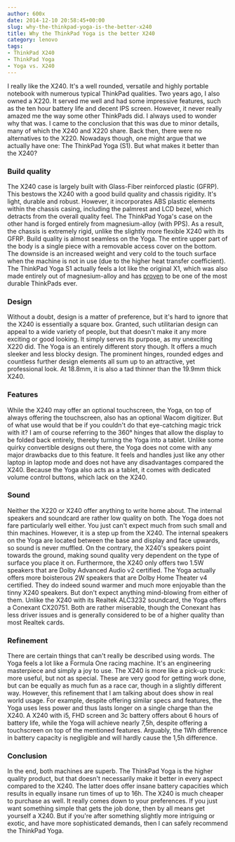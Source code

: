 ```yaml
---
author: 600x
date: 2014-12-10 20:58:45+00:00
slug: why-the-thinkpad-yoga-is-the-better-x240
title: Why the ThinkPad Yoga is the better X240
category: lenovo
tags:
- ThinkPad X240
- ThinkPad Yoga
- Yoga vs. X240
---
```

I really like the X240. It's a well rounded, versatile and highly portable notebook with numerous typical ThinkPad qualities. Two years ago, I also owned a X220. It served me well and had some impressive features, such as the ten hour battery life and decent IPS screen. However, it never really amazed me the way some other ThinkPads did. I always used to wonder why that was. I came to the conclusion that this was due to minor details, many of which the X240 and X220 share. Back then, there were no alternatives to the X220. Nowadays though, one might argue that we actually have one: The ThinkPad Yoga (S1). But what makes it better than the X240?





### **Build quality**




The X240 case is largely built with Glass-Fiber reinforced plastic (GFRP). This bestows the X240 with a good build quality and chassis rigidity. It's light, durable and robust. However, it incorporates ABS plastic elements within the chassis casing, including the palmrest and LCD bezel, which detracts from the overall quality feel. The ThinkPad Yoga's case on the other hand is forged entirely from magnesium-alloy (with PPS). As a result, the chassis is extremely rigid, unlike the slightly more flexible X240 with its GFRP. Build quality is almost seamless on the Yoga. The entire upper part of the body is a single piece with a removable access cover on the bottom. The downside is an increased weight and very cold to the touch surface when the machine is not in use (due to the higher heat transfer coefficient). The ThinkPad Yoga S1 actually feels a lot like the original X1, which was also made entirely out of magnesium-alloy and has [proven](https://www.youtube.com/watch?v=JMkSxdR-W0g) to be one of the most durable ThinkPads ever.





### **Design**




Without a doubt, design is a matter of preference, but it's hard to ignore that the X240 is essentially a square box. Granted, such utilitarian design can appeal to a wide variety of people, but that doesn't make it any more exciting or good looking. It simply serves its purpose, as my unexciting X220 did. The Yoga is an entirely different story though. It offers a much sleeker and less blocky design. The prominent hinges, rounded edges and countless further design elements all sum up to an attractive, yet professional look. At 18.8mm, it is also a tad thinner than the 19.9mm thick X240.





### **Features**




While the X240 may offer an optional touchscreen, the Yoga, on top of always offering the touchscreen, also has an optional Wacom digitizer. But of what use would that be if you couldn't do that eye-catching magic trick with it? I am of course referring to the 360° hinges that allow the display to be folded back entirely, thereby turning the Yoga into a tablet. Unlike some quirky convertible designs out there, the Yoga does not come with any major drawbacks due to this feature. It feels and handles just like any other laptop in laptop mode and does not have any disadvantages compared the X240. Because the Yoga also acts as a tablet, it comes with dedicated volume control buttons, which lack on the X240.





### **Sound**




Neither the X220 or X240 offer anything to write home about. The internal speakers and soundcard are rather low quality on both. The Yoga does not fare particularly well either. You just can't expect much from such small and thin machines. However, it is a step up from the X240. The internal speakers on the Yoga are located between the base and display and face upwards, so sound is never muffled. On the contrary, the X240's speakers point towards the ground, making sound quality very dependent on the type of surface you place it on. Furthermore, the X240 only offers two 1.5W speakers that are Dolby Advanced Audio v2 certified. The Yoga actually offers more boisterous 2W speakers that are Dolby Home Theater v4 certified. They do indeed sound warmer and much more enjoyable than the tinny X240 speakers. But don't expect anything mind-blowing from either of them. Unlike the X240 with its Realtek ALC3232 soundcard, the Yoga offers a Conexant CX20751. Both are rather miserable, though the Conexant has less driver issues and is generally considered to be of a higher quality than most Realtek cards.





### **Refinement**




There are certain things that can't really be described using words. The Yoga feels a lot like a Formula One racing machine. It's an engineering masterpiece and simply a joy to use. The X240 is more like a pick-up truck: more useful, but not as special. These are very good for getting work done, but can be equally as much fun as a race car, though in a slightly different way. However, this refinement that I am talking about does show in real world usage. For example, despite offering similar specs and features, the Yoga uses less power and thus lasts longer on a single charge than the X240. A X240 with i5, FHD screen and 3c battery offers about 6 hours of battery life, while the Yoga will achieve nearly 7,5h, despite offering a touchscreen on top of the mentioned features. Arguably, the 1Wh difference in battery capacity is negligible and will hardly cause the 1,5h difference.





### **Conclusion**




In the end, both machines are superb. The ThinkPad Yoga is the higher quality product, but that doesn't necessarily make it better in every aspect compared to the X240. The latter does offer insane battery capacities which results in equally insane run times of up to 16h. The X240 is much cheaper to purchase as well. It really comes down to your preferences. If you just want something simple that gets the job done, then by all means get yourself a X240. But if you're after something slightly more intriguing or exotic, and have more sophisticated demands, then I can safely recommend the ThinkPad Yoga.
